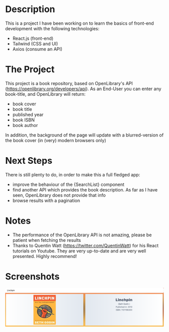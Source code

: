 # Description
This is a project I have been working on to learn the basics of front-end development with the following technologies:
- React.js (front-end)
- Tailwind (CSS and UI)
- Axios (consume an API)

# The Project
This project is a book repository, based on OpenLibrary's API (https://openlibrary.org/developers/api).
As an End-User you can enter any book-title, and OpenLibrary will return:
- book cover
- book title
- published year
- book ISBN
- book author

In addition, the background of the page will update with a blurred-version of the book cover (in (very) modern browsers only)


# Next Steps
 There is still plenty to do, in order to make this a full fledged app:
 - improve the behaviour of the {SearchList} component
 - find another API which provides the book description. As far as I have seen, OpenLibrary does not provide that info
 - browse results with a pagination

# Notes
 - The performance of the OpenLibrary API is not amazing, please be patient when fetching the results
 - Thanks to Quentin Watt (https://twitter.com/QuentinWatt) for his React tutorials on Youtube. They are very up-to-date and are very well presented. Highly recommend!


 # Screenshots
![Example with the book "Linchpin"](https://raw.githubusercontent.com/ismaban/tbdb/master/public/screenshot.png "This is a sample image.")